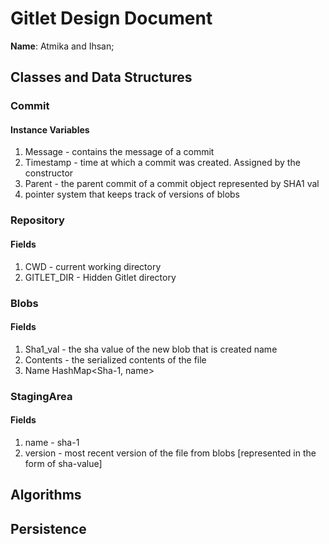 # Gitlet Design Document

**Name**: Atmika and Ihsan;

## Classes and Data Structures

### Commit

#### Instance Variables

1. Message - contains the message of a commit
2. Timestamp - time at which a commit was created. Assigned by the constructor
3. Parent - the parent commit of a commit object represented by SHA1 val
4. pointer system that keeps track of versions of blobs 

### Repository

#### Fields

1. CWD - current working directory
2. GITLET_DIR - Hidden Gitlet directory

### Blobs

#### Fields

1. Sha1_val - the sha value of the new blob that is created name
2. Contents - the serialized contents of the file
3. Name 
HashMap<Sha-1, name>

### StagingArea

#### Fields

1. name - sha-1
2. version - most recent version of the file from blobs [represented in the form of sha-value]

## Algorithms

## Persistence

